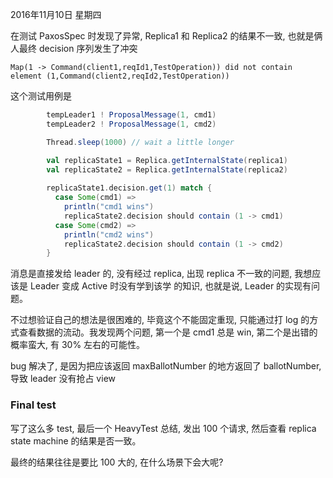 2016年11月10日 星期四

在测试 PaxosSpec 时发现了异常, Replica1 和 Replica2 的结果不一致, 也就是俩人最终 decision
序列发生了冲突

```
Map(1 -> Command(client1,reqId1,TestOperation)) did not contain element (1,Command(client2,reqId2,TestOperation))
```

这个测试用例是

```scala
        tempLeader1 ! ProposalMessage(1, cmd1)
        tempLeader2 ! ProposalMessage(1, cmd2)

        Thread.sleep(1000) // wait a little longer

        val replicaState1 = Replica.getInternalState(replica1)
        val replicaState2 = Replica.getInternalState(replica2)
        
        replicaState1.decision.get(1) match {
          case Some(cmd1) =>
            println("cmd1 wins")
            replicaState2.decision should contain (1 -> cmd1)
          case Some(cmd2) =>
            println("cmd2 wins")
            replicaState2.decision should contain (1 -> cmd2)
        }
```

消息是直接发给 leader 的, 没有经过 replica, 出现 replica 不一致的问题, 我想应该是 Leader 变成 Active 时没有学到该学
的知识, 也就是说, Leader 的实现有问题。

不过想验证自己的想法是很困难的, 毕竟这个不能固定重现, 只能通过打 log 的方式查看数据的流动。我发现两个问题, 第一个是
cmd1 总是 win, 第二个是出错的概率蛮大, 有 30% 左右的可能性。

bug 解决了, 是因为把应该返回 maxBallotNumber 的地方返回了 ballotNumber, 导致 leader 没有抢占 view

### Final test

写了这么多 test, 最后一个 HeavyTest 总结, 发出 100 个请求, 然后查看 replica state machine 的结果是否一致。

最终的结果往往是要比 100 大的, 在什么场景下会大呢?
